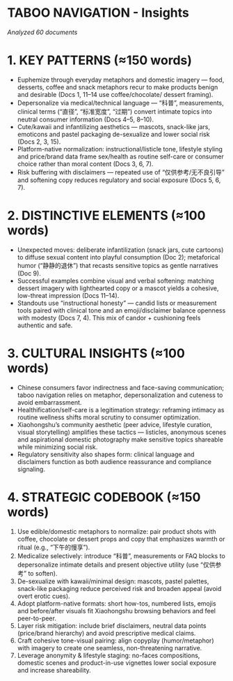 # TABOO NAVIGATION - Insights

*Analyzed 60 documents*

# 1. KEY PATTERNS (≈150 words)
- Euphemize through everyday metaphors and domestic imagery — food, desserts, coffee and snack metaphors recur to make products benign and desirable (Docs 1, 11–14 use coffee/chocolate/ dessert framing).  
- Depersonalize via medical/technical language — “科普”, measurements, clinical terms (“直径”, “标准宽度”, “过期”) convert intimate topics into neutral consumer information (Docs 4–5, 8–10).  
- Cute/kawaii and infantilizing aesthetics — mascots, snack-like jars, emoticons and pastel packaging de-sexualize and lower social risk (Docs 2, 3, 15).  
- Platform-native normalization: instructional/listicle tone, lifestyle styling and price/brand data frame sex/health as routine self-care or consumer choice rather than moral content (Docs 3, 6, 7).  
- Risk buffering with disclaimers — repeated use of “仅供参考/无不良引导” and softening copy reduces regulatory and social exposure (Docs 5, 6, 7).

# 2. DISTINCTIVE ELEMENTS (≈100 words)
- Unexpected moves: deliberate infantilization (snack jars, cute cartoons) to diffuse sexual content into playful consumption (Doc 2); metaforical humor (“静静的退休”) that recasts sensitive topics as gentle narratives (Doc 9).  
- Successful examples combine visual and verbal softening: matching dessert imagery with lighthearted copy or a mascot yields a cohesive, low-threat impression (Docs 11–14).  
- Standouts use “instructional honesty” — candid lists or measurement tools paired with clinical tone and an emoji/disclaimer balance openness with modesty (Docs 7, 4). This mix of candor + cushioning feels authentic and safe.

# 3. CULTURAL INSIGHTS (≈100 words)
- Chinese consumers favor indirectness and face-saving communication; taboo navigation relies on metaphor, depersonalization and cuteness to avoid embarrassment.  
- Healthification/self-care is a legitimation strategy: reframing intimacy as routine wellness shifts moral scrutiny to consumer optimization.  
- Xiaohongshu’s community aesthetic (peer advice, lifestyle curation, visual storytelling) amplifies these tactics — listicles, anonymous scenes and aspirational domestic photography make sensitive topics shareable while minimizing social risk.  
- Regulatory sensitivity also shapes form: clinical language and disclaimers function as both audience reassurance and compliance signaling.

# 4. STRATEGIC CODEBOOK (≈150 words)
1) Use edible/domestic metaphors to normalize: pair product shots with coffee, chocolate or dessert props and copy that emphasizes warmth or ritual (e.g., “下午的慢享”).  
2) Medicalize selectively: introduce “科普”, measurements or FAQ blocks to depersonalize intimate details and present objective utility (use “仅供参考” to soften).  
3) De-sexualize with kawaii/minimal design: mascots, pastel palettes, snack-like packaging reduce perceived risk and broaden appeal (avoid overt erotic cues).  
4) Adopt platform-native formats: short how-tos, numbered lists, emojis and before/after visuals fit Xiaohongshu browsing behaviors and feel peer-to-peer.  
5) Layer risk mitigation: include brief disclaimers, neutral data points (price/brand hierarchy) and avoid prescriptive medical claims.  
6) Craft cohesive tone-visual pairing: align copyplay (humor/metaphor) with imagery to create one seamless, non-threatening narrative.  
7) Leverage anonymity & lifestyle staging: no-faces compositions, domestic scenes and product-in-use vignettes lower social exposure and increase shareability.